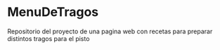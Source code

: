 # MenuDeTragos
Repositorio del proyecto de una pagina web con recetas para preparar distintos tragos para el pisto
